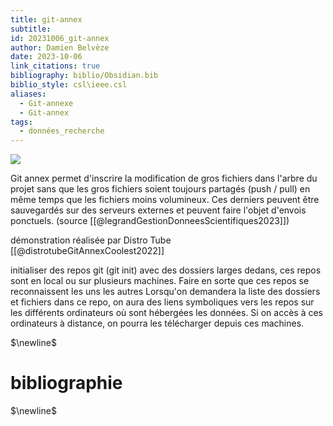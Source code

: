 ```yaml
---
title: git-annex
subtitle: 
id: 20231006_git-annex
author: Damien Belvèze
date: 2023-10-06
link_citations: true
bibliography: biblio/Obsidian.bib
biblio_style: csl\ieee.csl
aliases:
  - Git-annexe
  - Git-annex
tags:
  - données_recherche
---
```

![](images/git_annex.png)

Git annex permet d'inscrire la modification de gros fichiers dans l'arbre du projet sans que les gros fichiers soient toujours partagés (push / pull) en même temps que les fichiers moins volumineux. Ces derniers peuvent être sauvegardés sur des serveurs externes et peuvent faire l'objet d'envois ponctuels. (source [[@legrandGestionDonneesScientifiques2023]])


démonstration réalisée par Distro Tube [[@distrotubeGitAnnexCoolest2022]]

initialiser des repos git (git init) avec des dossiers larges dedans, ces repos sont en local ou sur plusieurs machines. 
Faire en sorte que ces repos se reconnaissent les uns les autres
Lorsqu'on demandera la liste des dossiers et fichiers dans ce repo, on aura des liens symboliques vers les repos sur les différents ordinateurs où sont hébergées les données. Si on accès à ces ordinateurs à distance, on pourra les télécharger depuis ces machines. 






$\newline$
# bibliographie
$\newline$






